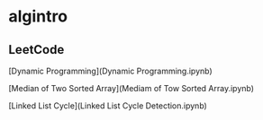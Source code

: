 # algintro

## LeetCode
[Dynamic Programming](Dynamic Programming.ipynb)

[Median of Two Sorted Array](Mediam of Tow Sorted Array.ipynb)

[Linked List Cycle](Linked List Cycle Detection.ipynb)